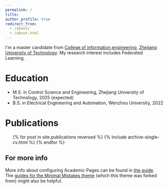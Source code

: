 ```yaml
---
permalink: /
title: 
author_profile: true
redirect_from: 
  - /about/
  - /about.html
---
```


I'm a master candidate from [College of information engineering](https://ie.zjut.edu.cn/), [Zhejiang University of Technology](https://www.zjut.edu.cn/). My research interest includes Federated Learning.

Education
======

* M.S. in Control Science and Engineering, Zhejiang University of Technology, 2025 (expected)
* B.S. in Electrical Engineering and Automation, Wenzhou University, 2022

Publications
======

  <ul>{% for post in site.publications reversed %}
    {% include archive-single-cv.html %}
  {% endfor %}</ul>



For more info
------
More info about configuring Academic Pages can be found in [the guide](https://academicpages.github.io/markdown/). The [guides for the Minimal Mistakes theme](https://mmistakes.github.io/minimal-mistakes/docs/configuration/) (which this theme was forked from) might also be helpful.
